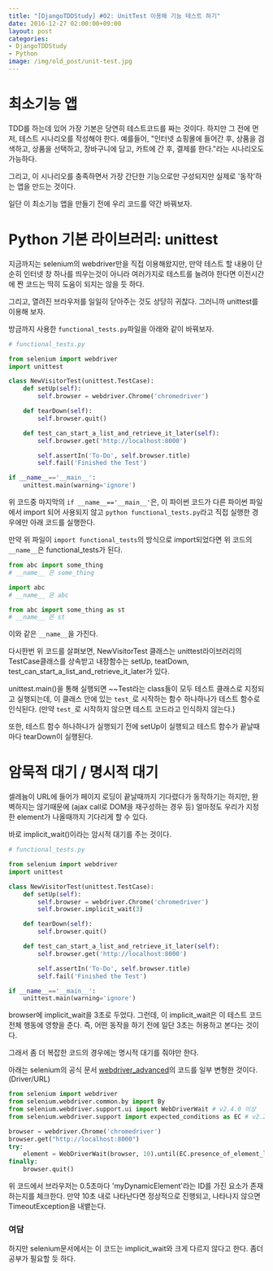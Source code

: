 ```yaml
---
title: "[DjangoTDDStudy] #02: UnitTest 이용해 기능 테스트 하기"
date: 2016-12-27 02:00:00+09:00
layout: post
categories:
- DjangoTDDStudy
- Python
image: /img/old_post/unit-test.jpg
---
```



# 최소기능 앱

TDD를 하는데 있어 가장 기본은 당연히 테스트코드를 짜는 것이다. 하지만 그 전에 먼저, 테스트 시나리오를 작성해야 한다. 예를들어, "인터넷 쇼핑몰에 들어간 후, 상품을 검색하고, 상품을 선택하고, 장바구니에 담고, 카트에 간 후, 결제를 한다."라는 시나리오도 가능하다.

그리고, 이 시나리오를 충족하면서 가장 간단한 기능으로만 구성되지만 실제로 '동작'하는 앱을 만드는 것이다.

일단 이 최소기능 앱을 만들기 전에 우리 코드를 약간 바꿔보자.

# Python 기본 라이브러리: unittest

지금까지는 selenium의 webdriver만을 직접 이용해왔지만, 만약 테스트 할 내용이 단순히 인터넷 창 하나를 띄우는것이 아니라 여러가지로 테스트를 늘려야 한다면 이전시간에 짠 코드는 딱히 도움이 되지는 않을 듯 하다.

그리고, 열려진 브라우저를 일일히 닫아주는 것도 상당히 귀찮다. 그러니까 unittest를 이용해 보자.

방금까지 사용한 `functional_tests.py`파일을 아래와 같이 바꿔보자.

```python
# functional_tests.py

from selenium import webdriver
import unittest

class NewVisitorTest(unittest.TestCase):
    def setUp(self):
        self.browser = webdriver.Chrome('chromedriver')

    def tearDown(self):
        self.browser.quit()

    def test_can_start_a_list_and_retrieve_it_later(self):
        self.browser.get('http://localhost:8000')

        self.assertIn('To-Do', self.browser.title)
        self.fail('Finished the Test')

if __name__=='__main__':
    unittest.main(warning='ignore')
```

위 코드중 마지막의 `if __name__=='__main__'`은, 이 파이썬 코드가 다른 파이썬 파일에서 import 되어 사용되지 않고 `python functional_tests.py`라고 직접 실행한 경우에만 아래 코드를 실행한다.

만약 위 파일이 `import functional_tests`의 방식으로 import되었다면 위 코드의 `__name__`은 functional_tests가 된다.

```py
from abc import some_thing
# __name__ 은 some_thing

import abc
# __name__ 은 abc

from abc import some_thing as st
# __name__ 은 st
```

이와 같은 `__name__`을 가진다.

다시한번 위 코드를 살펴보면, NewVisitorTest 클래스는 unittest라이브러리의 TestCase클래스를 상속받고 내장함수는 setUp, teatDown, test_can_start_a_list_and_retrieve_it_later가 있다.

unittest.main()을 통해 실행되면 ~~Test라는 class들이 모두 테스트 클래스로 지정되고 실행되는데, 이 클래스 안에 있는 `test_`로 시작하는 함수 하나하나가 테스트 함수로 인식된다. (만약 `test_`로 시작하지 않으면 테스트 코드라고 인식하지 않는다.)

또한, 테스트 함수 하나하나가 실행되기 전에 setUp이 실행되고 테스트 함수가 끝날때 마다 tearDown이 실행된다.


# 암묵적 대기 / 명시적 대기

셀레늄이 URL에 들어가 페이지 로딩이 끝날때까지 기다렸다가 동작하기는 하지만, 완벽하지는 않기때문에 (ajax call로 DOM을 재구성하는 경우 등) 얼마정도 우리가 지정한 element가 나올때까지 기다리게 할 수 있다.

바로 implicit_wait()이라는 암시적 대기를 주는 것이다.

```python
# functional_tests.py

from selenium import webdriver
import unittest

class NewVisitorTest(unittest.TestCase):
    def setUp(self):
        self.browser = webdriver.Chrome('chromedriver')
        self.browser.implicit_wait(3)

    def tearDown(self):
        self.browser.quit()

    def test_can_start_a_list_and_retrieve_it_later(self):
        self.browser.get('http://localhost:8000')

        self.assertIn('To-Do', self.browser.title)
        self.fail('Finished the Test')

if __name__=='__main__':
    unittest.main(warning='ignore')
```

browser에 implicit_wait을 3초로 두었다.
그런데, 이 implicit_wait은 이 테스트 코드 전체 행동에 영향을 준다. 즉, 어떤 동작을 하기 전에 일단 3초는 허용하고 본다는 것이다.

그래서 좀 더 복잡한 코드의 경우에는 명시적 대기를 줘야만 한다.

아래는 selenium의 공식 문서 [webdriver_advanced](http://www.seleniumhq.org/docs/04_webdriver_advanced.jsp)의 코드를 일부 변형한 것이다.(Driver/URL)

```py
from selenium import webdriver
from selenium.webdriver.common.by import By
from selenium.webdriver.support.ui import WebDriverWait # v2.4.0 이상
from selenium.webdriver.support import expected_conditions as EC # v2.26.0 이상

browser = webdriver.Chrome('chromedriver')
browser.get("http://localhost:8000")
try:
    element = WebDriverWait(browser, 10).until(EC.presence_of_element_located((By.ID, "myDynamicElement")))
finally:
    browser.quit()
```

위 코드에서 브라우저는 0.5초마다 'myDynamicElement'라는 ID를 가진 요소가 존재하는지를 체크한다. 만약 10초 내로 나타난다면 정상적으로 진행되고, 나타나지 않으면 TimeoutException을 내뱉는다.

### 여담
하지만 selenium문서에서는 이 코드는 implicit_wait와 크게 다르지 않다고 한다. 좀더 공부가 필요할 듯 하다.


